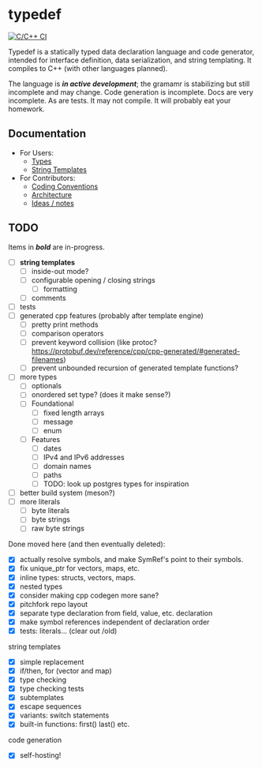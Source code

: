 # typedef

[![C/C++ CI](https://github.com/dpemmons/typedef/actions/workflows/c-cpp.yml/badge.svg)](https://github.com/dpemmons/typedef/actions/workflows/c-cpp.yml)

Typedef is a statically typed data declaration language and code generator, intended for interface definition, data serialization, and string templating. It compiles to C++ (with other languages planned).

The language is ***in active development***; the gramamr is stabilizing but still incomplete and may change. Code generation is incomplete. Docs are very incomplete. As are tests. It may not compile. It will probably eat your homework.

## Documentation

* For Users:
  * [Types](./docs/types.md)
  * [String Templates](./docs/string_templates.md)
* For Contributors:
  * [Coding Conventions](./docs/CONVENTIONS.md)
  * [Architecture](./docs/ARCHITECTURE.md)
  * [Ideas / notes](./docs/ideas.md)

## TODO

Items in ***bold*** are in-progress.

* [ ] **string templates**
  * [ ] inside-out mode?
  * [ ] configurable opening / closing strings
    * [ ] formatting
  * [ ] comments
* [ ] tests
* [ ] generated cpp features (probably after template engine)
  * [ ] pretty print methods
  * [ ] comparison operators
  * [ ] prevent keyword collision (like protoc? <https://protobuf.dev/reference/cpp/cpp-generated/#generated-filenames>)
  * [ ] prevent unbounded recursion of generated template functions?
* [ ] more types
  * [ ] optionals
  * [ ] onordered set type? (does it make sense?)
  * [ ] Foundational
    * [ ] fixed length arrays
    * [ ] message
    * [ ] enum
  * [ ] Features
    * [ ] dates
    * [ ] IPv4 and IPv6 addresses
    * [ ] domain names
    * [ ] paths
    * [ ] TODO: look up postgres types for inspiration
* [ ] better build system (meson?)
* [ ] more literals
  * [ ] byte literals
  * [ ] byte strings
  * [ ] raw byte strings

Done moved here (and then eventually deleted):

* [x] actually resolve symbols, and make SymRef's point to their symbols.
* [x] fix unique_ptr for vectors, maps, etc.
* [x] inline types: structs, vectors, maps.
* [x] nested types
* [x] consider making cpp codegen more sane?
* [x] pitchfork repo layout
* [x] separate type declaration from field, value, etc. declaration
* [x] make symbol references independent of declaration order
* [x] tests: literals... (clear out /old)

string templates

* [x] simple replacement
* [x] if/then, for (vector and map)
* [x] type checking
* [x] type checking tests
* [x] subtemplates
* [x] escape sequences
* [x] variants: switch statements
* [x] built-in functions: first() last() etc.

code generation
* [x] self-hosting!
